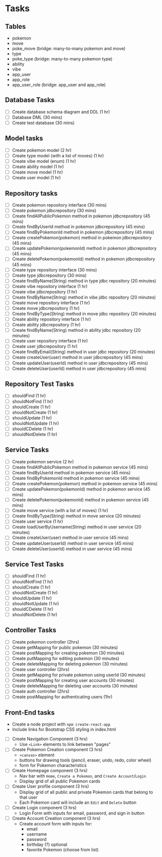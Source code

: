 # Tasks
## Tables
* pokemon
* move
* poke_move (bridge: many-to-many pokemon and move)
* type
* poke_type
(bridge: many-to-many pokemon type)
* ability
* vibe
* app_user
* app_role
* app_user_role (bridge: app_user and app_role)

## Database Tasks
- [ ] Create database schema diagram and DDL (1 hr)
- [ ] Database DML (30 mins)
- [ ] Create test database (30 mins)

## Model tasks
- [ ] Create pokemon model (2 hr)
- [ ] Create type model (with a list of moves) (1 hr)
- [ ] Create vibe model (enum) (1 hr)
- [ ] Create ability model (1 hr)
- [ ] Create move model (1 hr)
- [ ] Create user model (1 hr)

## Repository tasks
- [ ] Create pokemon repository interface (30 mins)
- [ ] Create pokemon jdbcrepository (30 mins)
- [ ] Create findAllPublicPokemon method in pokemon jdbcrepository (45 mins)
- [ ] Create findByUserId method in pokemon jdbcrepository (45 mins)
- [ ] Create findByPokemonId method in pokemon jdbcrepository (45 mins)
- [ ] Create createPokemon(pokemon) method in pokemon jdbcrepository (45 mins)
- [ ] Create updatePokemon(pokemonId) method in pokemon jdbcrepository (45 mins)
- [ ] Create deletePokemon(pokemonId) method in pokemon jdbcrepository (45 mins)
- [ ] Create type repository interface (30 mins)
- [ ] Create type jdbcrepository (30 mins)
- [ ] Create findByName(String) method in type jdbc repository (20 minutes)
- [ ] Create vibe repository interface (1 hr)
- [ ] Create vibe jdbcrepository (1 hr)
- [ ] Create findByName(String) method in vibe jdbc repository (20 minutes)
- [ ] Create move repository interface (1 hr)
- [ ] Create move jdbcrepository (1 hr)
- [ ] Create findByType(String) method in move jdbc repository (20 minutes)
- [ ] Create ability repository interface (1 hr)
- [ ] Create ability jdbcrepository (1 hr)
- [ ] Create findByName(String) method in ability jdbc repository (20 minutes)
- [ ] Create user repository interface (1 hr)
- [ ] Create user jdbcrepository (1 hr)
- [ ] Create findByEmail(String) method in user jdbc repository (20 minutes)
- [ ] Create createUser(user) method in user jdbcrepository (45 mins)
- [ ] Create updateUser(userId) method in user jdbcrepository (45 mins)
- [ ] Create deleteUser(userId) method in user jdbcrepository (45 mins)

## Repository Test Tasks
- [ ] shouldFind (1 hr)
- [ ] shouldNotFind (1 hr)
- [ ] shouldCreate (1 hr)
- [ ] shouldNotCreate (1 hr)
- [ ] shouldUpdate (1 hr)
- [ ] shouldNotUpdate (1 hr)
- [ ] shouldCDelete (1 hr)
- [ ] shouldNotDelete (1 hr)

## Service Tasks
- [ ] Create pokemon service (2 hr)
- [ ] Create findAllPublicPokemon method in pokemon service (45 mins)
- [ ] Create findByUserId method in pokemon service (45 mins)
- [ ] Create findByPokemonId method in pokemon service (45 mins)
- [ ] Create createPokemon(pokemon) method in pokemon service (45 mins)
- [ ] Create updatePokemon(pokemonId) method in pokemon service (45 mins)
- [ ] Create deletePokemon(pokemonId) method in pokemon service (45 mins)
- [ ] Create move service (with a list of moves) (1 hr)
- [ ] Create findByType(String) method in move service (20 minutes)
- [ ] Create user service (1 hr)
- [ ] Create loadUserByUsername(String) method in user service (20 minutes)
- [ ] Create createUser(user) method in user service (45 mins)
- [ ] Create updateUser(userId) method in user service (45 mins)
- [ ] Create deleteUser(userId) method in user service (45 mins)

## Service Test Tasks
- [ ] shouldFind (1 hr)
- [ ] shouldNotFind (1 hr)
- [ ] shouldCreate (1 hr)
- [ ] shouldNotCreate (1 hr)
- [ ] shouldUpdate (1 hr)
- [ ] shouldNotUpdate (1 hr)
- [ ] shouldCDelete (1 hr)
- [ ] shouldNotDelete (1 hr)

## Controller Tasks
- [ ] Create pokemon controller (2hrs)
- [ ] Create getMapping for public pokemon (30 minutes)
- [ ] Create postMapping for creating pokemon (30 minutes)
- [ ] Create putMapping for editing pokemon (30 minutes)
- [ ] Create deleteMapping for deleting pokemon (30 minutes)
- [ ] Create user controller (2hrs)
- [ ] Create getMapping for private pokemon using userId (30 minutes)
- [ ] Create postMapping for creating user accounts (30 minutes)
- [ ] Create deleteMapping for deleting user accounts (30 minutes)
- [ ] Create auth controller (2hrs)
- [ ] Create postMapping for authenticating users (1hr)

## Front-End tasks
- Create a node project with `npm create-react-app`
- Include links for Bootstrap CSS styling in index.html 
- [ ] Create Navigation Component (3 hrs)
    - Use `<Link>` elements to link between "pages"
- [ ] Create Pokemon Creation component (3 hrs)
    - `<canvas>` element
    - buttons for drawing tools (pencil, eraser, undo, redo, color wheel)
    - form for Pokemon characteristics
- [ ] Create Homepage component (3 hrs)
    - Nav bar with `Home`, `Create a Pokemon`, and `Create Account`/`Login`
    - Display grid of all public Pokemon cards
- [ ] Create User profile component (3 hrs)
    - Display grid of all public and private Pokemon cards that belong to that user
    - Each Pokemon card will include an `Edit` and `Delete` button
- [ ] Create Login component (3 hrs)
    - Login Form with inputs for email, password, and sign in button
- [ ] Create Account Creation component (3 hrs)
    - Create account form with inputs for:
        - email
        - username
        - password
        - birthday (?) optional 
        - favorite Pokemon (choose from list)

